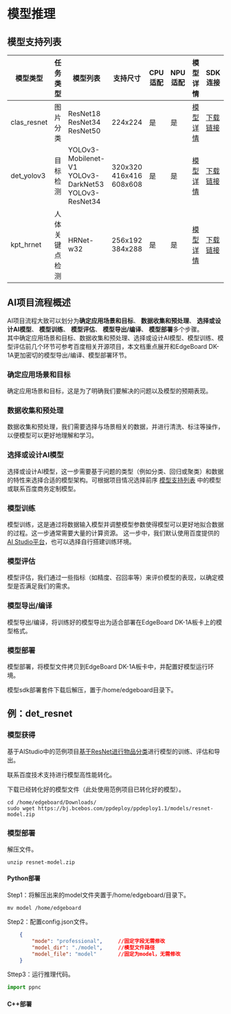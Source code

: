 # 模型推理

## 模型支持列表

<table>
    <thead>
        <tr>
            <th>模型类型</th>
            <th>任务类型</th>
            <th>模型列表</th>
            <th>支持尺寸</th>
            <th>CPU适配</th>
            <th>NPU适配</th>
            <th>模型详情</th>
            <th>SDK连接</th>
        </tr>
    </thead>
    <tbody>    
        <tr>
            <td>clas_resnet</td>
            <td>图片分类</td>
            <td>ResNet18<br>ResNet34<br>ResNet50</td>
            <td>224x224</td>
            <td>是</td>
            <td>是</td>
            <td><a href="https://github.com/PaddlePaddle/PaddleClas/blob/release/2.5/docs/zh_CN/models/ImageNet1k/model_list.md#resnet-%E7%B3%BB%E5%88%97-1">模型详情</a></td>
            <td><a href="https://bj.bcebos.com/ppdeploy/ppdeploy1.0/PPDeploy1.0_resnet_PaddleClas2.5_Paddle2.2.2_Ver1.0.0.zip">下载链接</a></td>
        </tr>
        <tr>
            <td>det_yolov3</td>
            <td>目标检测</td>
            <td>YOLOv3-Mobilenet-V1<br>YOLOv3-DarkNet53<br>YOLOv3-ResNet34</td>
            <td>320x320<br>416x416<br>608x608</td>
            <td>是</td>
            <td>是</td>
            <td><a href="https://github.com/PaddlePaddle/PaddleDetection/tree/release/2.6/configs/yolov3#yolov3">模型详情</a></td>
            <td><a href="https://bj.bcebos.com/ppdeploy/ppdeploy1.0/PPDeploy1.0_yolov3_PaddleDetection2.6_Paddle2.2.2_Ver1.0.0.zip">下载链接</a></td>
        </tr>
        <tr>
            <td>kpt_hrnet</td>
            <td>人体关键点检测</td>
            <td>HRNet-w32</td>
            <td>256x192<br>384x288</td>
            <td>是</td>
            <td>是</td>
            <td><a href="https://github.com/PaddlePaddle/PaddleDetection/tree/release/2.6/configs/keypoint#%E6%A8%A1%E5%9E%8B%E5%BA%93">模型详情</a></td>
            <td><a href="https://bj.bcebos.com/ppdeploy/ppdeploy1.0/PPDeploy1.0_PoseDeploy_PaddleDetection2.6_Paddle2.2.2_Ver1.0.0.zip">下载链接</a></td>
        </tr>
    </tbody>    
</table>

## AI项目流程概述

AI项目流程大致可以划分为**确定应用场景和目标**、
**数据收集和预处理**、
**选择或设计AI模型**、
**模型训练**、
**模型评估**、
**模型导出/编译**、
**模型部署**多个步骤。  
其中确定应用场景和目标、数据收集和预处理、选择或设计AI模型、模型训练、模型评估前几个环节可参考百度相关开源项目，本文档重点展开和EdgeBoard DK-1A更加密切的模型导出/编译、模型部署环节。

### 确定应用场景和目标

确定应用场景和目标，这是为了明确我们要解决的问题以及模型的预期表现。

### 数据收集和预处理

数据收集和预处理，我们需要选择与场景相关的数据，并进行清洗、标注等操作，以便模型可以更好地理解和学习。

### 选择或设计AI模型

选择或设计AI模型，这一步需要基于问题的类型（例如分类、回归或聚类）和数据的特性来选择合适的模型架构。可根据项目情况选择前序 [模型支持列表](#模型支持列表) 中的模型或联系百度商务定制模型。

### 模型训练

模型训练，这是通过将数据输入模型并调整模型参数使得模型可以更好地拟合数据的过程。这一步通常需要大量的计算资源。
这一步中，我们默认使用百度提供的[AI Studio平台](https://aistudio.baidu.com/index)，也可以选择自行搭建训练环境。

### 模型评估

模型评估，我们通过一些指标（如精度、召回率等）来评价模型的表现，以确定模型是否满足我们的需求。

### 模型导出/编译

模型导出/编译，将训练好的模型导出为适合部署在EdgeBoard DK-1A板卡上的模型格式。

### 模型部署

模型部署，将模型文件拷贝到EdgeBoard DK-1A板卡中，并配置好模型运行环境。

模型sdk部署套件下载后解压，置于/home/edgeboard目录下。

## 例：det_resnet

### 模型获得

基于AIStudio中的范例项目[基于ResNet进行物品分类](https://aistudio.baidu.com/projectdetail/7153172?contributionType=1&sUid=1318783&shared=1&ts=1701053232435)进行模型的训练、评估和导出。

联系百度技术支持进行模型高性能转化。

下载已经转化好的模型文件（此处使用范例项目已转化好的模型）。

```shell
cd /home/edgeboard/Downloads/
sudo wget https://bj.bcebos.com/ppdeploy/ppdeploy1.1/models/resnet-model.zip
```

### 模型部署

解压文件。

```shell
unzip resnet-model.zip
```

#### Python部署

Step1：将解压出来的model文件夹置于/home/edgeboard/目录下。

```shell
mv model /home/edgeboard
```

Step2：配置config.json文件。

```json
    {
        "mode": "professional",     //固定字段无需修改
        "model_dir": "./model",     //模型文件路径 
        "model_file": "model"       //固定为model，无需修改
    }
```

Sttep3：运行推理代码。

```python
import ppnc
```

#### C++部署
